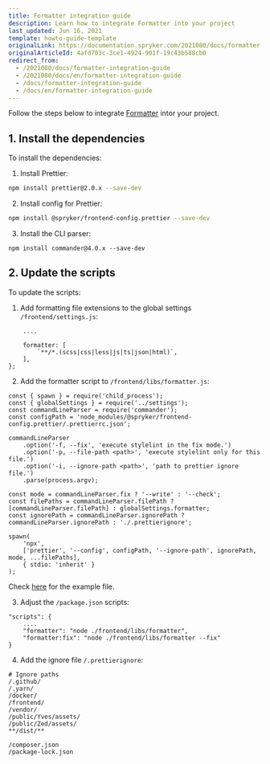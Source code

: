 ```yaml
---
title: Formatter integration guide
description: Learn how to integrate Formatter into your project
last_updated: Jun 16, 2021
template: howto-guide-template
originalLink: https://documentation.spryker.com/2021080/docs/formatter-integration-guide
originalArticleId: 4afd703c-3ce1-4924-901f-19c43b588cb0
redirect_from:
  - /2021080/docs/formatter-integration-guide
  - /2021080/docs/en/formatter-integration-guide
  - /docs/formatter-integration-guide
  - /docs/en/formatter-integration-guide
---
```


Follow the steps below to integrate [Formatter](/docs/scos/dev/sdk/{{page.version}}/development-tools/formatter.html) intor your project. 

## 1. Install the dependencies

To install the dependencies:

1. Install Prettier:
```Bash
npm install prettier@2.0.x --save-dev
```
2. Install config for Prettier:
```Bash
npm install @spryker/frontend-config.prettier --save-dev
```
3. Install the CLI parser:
```
npm install commander@4.0.x --save-dev
```
## 2. Update the scripts

To update the scripts:

1. Add formatting file extensions to the global settings `/frontend/settings.js`:
```const globalSettings = {
    ....
    
    formatter: [
        `**/*.(scss|css|less|js|ts|json|html)`,
    ],
};
```
2. Add the formatter script to `/frontend/libs/formatter.js`:
```
const { spawn } = require('child_process');
const { globalSettings } = require('../settings');
const commandLineParser = require('commander');
const configPath = 'node_modules/@spryker/frontend-config.prettier/.prettierrc.json';

commandLineParser
    .option('-f, --fix', 'execute stylelint in the fix mode.')
    .option('-p, --file-path <path>', 'execute stylelint only for this file.')
    .option('-i, --ignore-path <path>', 'path to prettier ignore file.')
    .parse(process.argv);

const mode = commandLineParser.fix ? '--write' : '--check';
const filePaths = commandLineParser.filePath ? [commandLineParser.filePath] : globalSettings.formatter;
const ignorePath = commandLineParser.ignorePath ? commandLineParser.ignorePath : './.prettierignore';

spawn(
    'npx',
    ['prettier', '--config', configPath, '--ignore-path', ignorePath, mode, ...filePaths],
    { stdio: 'inherit' }
);
```
 Check [here](https://github.com/spryker-shop/suite/blob/master/frontend/libs/formatter.js) for the example file.
 
3. Adjust the `/package.json` scripts: 
```
"scripts": {
    ....
    "formatter": "node ./frontend/libs/formatter",
    "formatter:fix": "node ./frontend/libs/formatter --fix"
}
```
4. Add the ignore file `/.prettierignore`:
```
# Ignore paths
/.github/
/.yarn/
/docker/
/frontend/
/vendor/
/public/Yves/assets/
/public/Zed/assets/
**/dist/**

/composer.json
/package-lock.json
```


